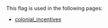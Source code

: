 This flag is used in the following pages:
 - [colonial_incentives](../events/colonial_incentives.md)
